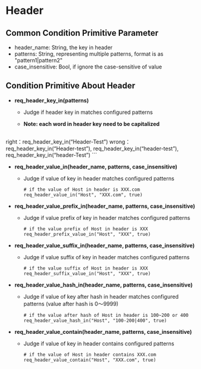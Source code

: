 # Header

## Common Condition Primitive Parameter

- header_name: String, the key in header
- patterns: String, representing multiple patterns, format is as "pattern1|pattern2"
- case_insensitive: Bool, if ignore the case-sensitive of value

## Condition Primitive About Header

- **req_header_key_in(patterns)**

  - Judge if header key in matches configured patterns

  - **Note: each word in header key need to be capitalized**

    ```
right：req_header_key_in(“Header-Test”)
    wrong：req_header_key_in(“Header-test”), req_header_key_in(“header-test”), req_header_key_in(“header-Test”)
    ```
  
- **req_header_value_in(header_name, patterns, case_insensitive)**
  
  - Judge if value of key in header matches configured patterns
  
    ```
    # if the value of Host in header is XXX.com
    req_header_value_in("Host", "XXX.com", true)
    ```
- **req_header_value_prefix_in(header_name, patterns, case_insensitive)**
  - Judge if value prefix of key in header matches configured patterns
  
    ```
    # if the value prefix of Host in header is XXX
    req_header_prefix_value_in("Host", "XXX", true)
    ```
- **req_header_value_suffix_in(header_name, patterns, case_insensitive)**
  - Judge if value suffix of key in header matches configured patterns
  
    ```
    # if the value suffix of Host in header is XXX
    req_header_suffix_value_in("Host", "XXX", true)
    ```
- **req_header_value_hash_in(header_name, patterns, case_insensitive)**
  
  - Judge if value of key after hash in header matches configured patterns (value after hash is 0～9999)
  
    ```
    # if the value after hash of Host in header is 100~200 or 400
    req_header_value_hash_in("Host", "100-200|400", true)
    ```
- **req_header_value_contain(header_name, patterns, case_insensitive)**

  - Judge if value of key in header contains configured patterns

    ```
    # if the value of Host in header contains XXX.com
    req_header_value_contain("Host", "XXX.com", true)
    ```
    
  
  